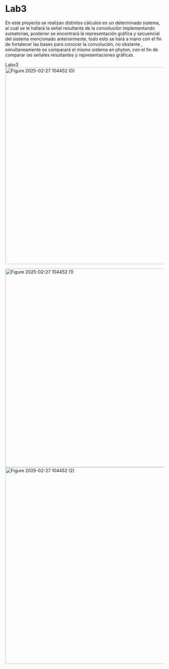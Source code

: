 # Lab3
En este proyecto se realizan distintos cálculos en un determinado sistema, al cual se le hallará la señal resultante de la convolución implementando sumatorias, posterior se encontrará la representación gráfica y secuencial del sistema mencionado anteriormente, todo esto se hará a mano con el fin de fortalecer las bases para conocer la convolución, no obstante , simultaneamente se comparará el mismo sistema en phyton, con el fin de comparar las señales resultantes y representaciones gráficas.





Labo3
<img width="624" alt="Figure 2025-02-27 104452 (0)" src="https://github.com/user-attachments/assets/e9b496e1-66f1-47b2-8ee9-87f1b8b3cb6d" />

<img width="630" alt="Figure 2025-02-27 104452 (1)" src="https://github.com/user-attachments/assets/cd16ad90-d832-4d71-a666-715c83d2b845" />   

<img width="624" alt="Figure 2025-02-27 104452 (2)" src="https://github.com/user-attachments/assets/9ae9797e-0999-47c2-a93d-3f2a809a1bc9" />





